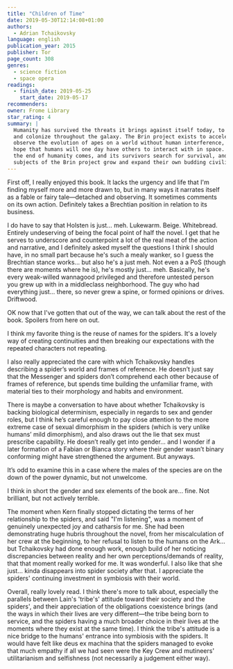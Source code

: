 ```yaml
---
title: "Children of Time"
date: 2019-05-30T12:14:08+01:00
authors:
  - Adrian Tchaikovsky
language: english
publication_year: 2015
publisher: Tor
page_count: 308
genres:
  - science fiction
  - space opera
readings:
  - finish_date: 2019-05-25
    start_date: 2019-05-17
recommenders:
owner: Frome Library
star_rating: 4
summary: |
  Humanity has survived the threats it brings against itself today, to prosper
  and colonize throughout the galaxy. The Brin project exists to accelerate and
  observe the evolution of apes on a world without human interference, in the
  hope that humans will one day have others to interact with in space. Then...
  the end of humanity comes, and its survivors search for survival, and the
  subjects of the Brin project grow and expand their own budding civilization.
---
```


First off, I really enjoyed this book. It lacks the urgency and life that I'm
finding myself more and more drawn to, but in many ways it narrates itself as a
fable or fairy tale—detached and observing. It sometimes comments on its own
action. Definitely takes a Brechtian position in relation to its business.

I do have to say that Holsten is just... meh. Lukewarm. Beige. Whitebread.
Entirely undeserving of being the focal point of half the novel. I get that he
serves to underscore and counterpoint a lot of the real meat of the action and
narrative, and I definitely asked myself the questions I think I should have, in
no small part because he's such a mealy wanker, so I guess the Brechtian stance
works... but also he's a just meh. Not even a a PoS (though there are moments
where he is), he's mostly just... meh. Basically, he's every weak-willed
wannagood privileged and therefore untested person you grew up with in a
middleclass neighborhood. The guy who had everything just... there, so never
grew a spine, or formed opinions or drives. Driftwood.

OK now that I've gotten that out of the way, we can talk about the rest of the
book. Spoilers from here on out.

I think my favorite thing is the reuse of names for the spiders. It's a lovely
way of creating continuities and then breaking our expectations with the
repeated characters not repeating.

I also really appreciated the care with which Tchaikovsky handles describing a
spider’s world and frames of reference. He doesn’t just say that the Messenger
and spiders don’t comprehend each other because of frames of reference, but
spends time building the unfamiliar frame, with material ties to their
morphology and habits and environment. 

There is maybe a conversation to have about whether Tchaikovsky is backing
biological determinism, especially in regards to sex and gender roles, but I
think he’s careful enough to pay close attention to the more extreme case of
sexual dimorphism in the spiders (which is very unlike humans’ mild dimorphism),
and also draws out the lie that sex must prescribe capability. He doesn’t really
get into gender... and I wonder if a later formation of a Fabian or Bianca story
where their gender wasn’t binary conforming might have strengthened the
argument. But anyways. 

It’s odd to examine this in a case where the males of the species are on the
down of the power dynamic, but not unwelcome. 

I think in short the gender and sex elements of the book are... fine. Not
brilliant, but not actively terrible. 

The moment when Kern finally stopped dictating the terms of her relationship to
the spiders, and said "I'm listening", was a moment of genuinely unexpected joy
and catharsis for me. She had been demonstrating huge hubris throughout the
novel, from her miscalculation of her crew at the beginning, to her refusal to
listen to the humans on the Ark... but Tchaikovsky had done enough work, enough
build of her noticing discrepancies between reality and her own
perceptions/demands of reality, that that moment really worked for me. It was
wonderful. I also like that she just... kinda disappears into spider society
after that. I appreciate the spiders' continuing investment in symbiosis with
their world.

Overall, really lovely read. I think there's more to talk about, especially the
parallels between Lain's 'tribe's' attitude toward their society and the
spiders', and their appreciation of the obligations coexistence brings (and the
ways in which their lives are very different—the tribe being born to service,
and the spiders having a much broader choice in their lives at the moments where
they exist at the same time). I think the tribe's attitude is a nice bridge to
the humans' entrance into symbiosis with the spiders. It would have felt like
deus ex machina that the spiders managed to evoke that much empathy if all we
had seen were the Key Crew and mutineers' utilitarianism and selfishness (not
necessarily a judgement either way).


